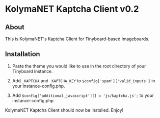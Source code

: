KolymaNET Kaptcha Client v0.2
========================================================

About
------------
This is KolymaNET's Kaptcha Client for Tinyboard-based imageboards.


Installation
-------------
1.	Paste the theme you would like to use in the root directory of your Tinyboard instance.

2.	Add `_KAPTCHA` and `_KAPTCHA_KEY` to `$config['spam']['valid_inputs']` in your instance-config.php.
3.	Add `$config['additional_javascript'][] = 'js/kaptcha.js';` to your instance-config.php

KolymaNET Kaptcha Client should now be installed. Enjoy!

